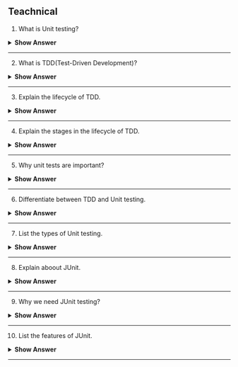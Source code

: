 ## Teachnical

1. What is Unit testing?

<details><summary><b> Show Answer </b></summary>
    
<blockquote>
    
- A method validates a small piece of code.
- It takes the initial data, passes it to the code under test, and asserts if the execution result is the same as the expected result.
    
</blockquote>
    
</details>

---

2. What is TDD(Test-Driven Development)?

<details><summary><b> Show Answer </b></summary>
    
<blockquote>

- It is a software development approach, where test cases are developed to specify and validate the purpose of code.
- Which will create a test and functionality first and if the code fails then new code will be created 0to make the code pass and to make code bug-free.
    
</blockquote>
    
</details>

---

3. Explain the lifecycle of TDD.

<details><summary><b> Show Answer </b></summary>
    
<blockquote>

- It has the following phases to go through:
    -Write a test
    -Make it run.
    -Change the code to make it right i.e. Refactor.
    -Repeat process.
    
</blockquote>

</details>

---

4. Explain the stages in the lifecycle of TDD.

<details><summary><b> Show Answer </b></summary>
    
<blockquote>

- Red – during this stage we write a test for functionality that is not yet implemented. 
- Green – during this stage we write enough code to just cover the test. 
- Refactor – during this stage we focus on improving the code quality.
    
</blockquote>

</details>

---

5. Why unit tests are important?

<details><summary><b> Show Answer </b></summary>
    
 <blockquote>

- It is the fast and easy way of testing, since manual checking will consume more time.
- It reduces the total cost and time of software development. 
- It results in Early bugs detection results.
     
     
</blockquote>

</details>

---

6. Differentiate between TDD and Unit testing.

<details><summary><b> Show Answer </b></summary>
    
</blockquote>

- TDD focuses on understanding the problem domain and fulfilling the requirements.Whcih must be written before the feature that they cover.
- Whereas, unit tests are to validate the written source code and avoiding bugs and regression. <b>In fact,unit tests are part of the TDD cycle.</b>.Where unit tests can be written at any time, e.g., during or after the feature development.

</blockquote>

</details>

---

7. List the types of Unit testing.

<details><summary><b> Show Answer </b></summary>
    
<blockquote>

- <b>Manual Testing</b>-execute the test cases manually without any tool support.Which is time consuming and less relaible
- <b>Automated Testing</b>-execute the test cases with the use of tool support.Which is fast and more relaible.
    
</blockquote>

</details>

---

8. Explain aboout JUnit.

<details><summary><b> Show Answer </b></summary>
    
<blockquote>

- Which is the testing framework for Java programming language. It is important in test-driven development. 
- Unit testing is used to test/verify a small piece of code by craeting methods. 
- JUnit is to create a set of unit tests that can be run automaticcaly when changes are done in the software.
    
</blockquote>

</details>

---

9. Why we need JUnit testing?

<details><summary><b> Show Answer </b></summary>
    
 <blockquote>

- Makes our code more reliable by finding bugs early in the code.
- It is useful for developers, who work in a test-driven environment.
- Develops more readable, reliable and bug-free code.
    
</blockquote>

</details>

---

10. List the features of JUnit.

<details><summary><b> Show Answer </b></summary>

 <blockquote>

- Open Source Network
- Provides Annotations,  Assertions and Test Runners
- Improves Code Quality
- Automated Test Running
- Easily interpretable results
     
</blockquote>

</details>

---
